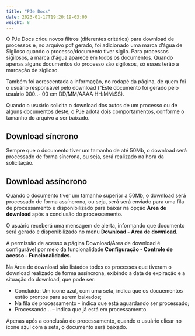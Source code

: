 ```yaml
---
title: "PJe Docs"
date: 2023-01-17T19:20:19-03:00
weight: 8
---
```

O PJe Docs criou novos filtros (diferentes critérios) para download de processos e, no arquivo pdf gerado, foi adicionado uma marca d’água de Sigiloso quando o 
processo/documento tiver sigilo. Para processos sigilosos, a marca d'água aparece em todos os documentos. Quando apenas alguns documentos do processo são sigilosos, só esses terão a marcação de sigiloso.

Também foi acrescentada a informação, no rodapé da página, de quem foi o usuário responsável pelo download (“Este documento foi gerado pelo usuário 000.***.***-
00 em DD/MM/AAAA HH:MM:SS).

Quando o usuário solicita o download dos autos de um processo ou de alguns documentos deste, o PJe adota dois comportamentos, conforme o tamanho do arquivo a ser baixado.

## Download síncrono

Sempre que o documento tiver um tamanho de até 50Mb, o download será processado de forma síncrona, ou seja, será realizado na hora da solicitação.

## Download assíncrono

Quando o documento tiver um tamanho superior a 50Mb, o download será processado de forma assíncrona, ou seja, será será enviado para uma fila de processamento e disponibilizado para baixar na opção **Área de download** após a conclusão do processamento.

O usuário receberá uma mensagem de alerta, informando que documento será gerado e disponibilizado no menu **Download - Área de download.**

A permissão de acesso a página Download/Área de download é configurável por meio da funcionalidade **Configuração - Controle de acesso - Funcionalidades.**

Na Área de download são listados todos os processos que tiveram o download realizado de forma assíncrona, exibindo a data de expiração e a situação do download, que pode ser:
+ Concluído: Um ícone azul, com uma seta, indica que os docuementos estão prontos para serem baixados;
+ Na fila de processamento - indica que está aguardando ser processado;
+ Processando... – indica que já está em processamento.

Apenas após a conclusão do processamento, quando o usuário clicar no ícone azul com a seta, o documento será baixado.
